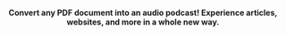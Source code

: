 <p style="text-align:center">
  <strong>Convert any PDF document into an audio podcast! Experience articles, websites, and more in a whole new way.</strong>
</p>
